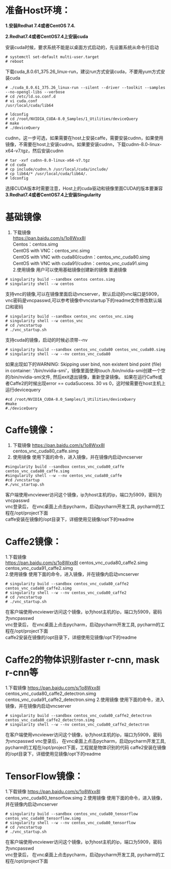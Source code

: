 # 准备Host环境：
**1.安装Redhat 7.4或者CentOS 7.4.**

**2.Redhat7.4或者CentOS7.4上安装cuda**

安装cuda时候，要求系统不能是以桌面方式启动的，先设置系统从命令行启动
```
# systemctl set-default multi-user.target
# reboot
```
下载cuda_8.0.61_375.26_linux-run，建议run方式安装cuda，不要用yum方式安装cuda
```
# ./cuda_8.0.61_375.26_linux-run --silent --driver --toolkit --samples  --no-opengl-libs --verbose
# cd /etc/ld.so.conf.d
# vi cuda.conf
/usr/local/cuda/lib64

# ldconfig
# cd /root/NVIDIA_CUDA-8.0_Samples/1_Utilities/deviceQuery
# make
# ./deviceQuery
```
cudnn，这一步可选，如果需要在host上安装caffe，需要安装cudnn，如果使用镜像，不需要在host上安装cudnn。如果要安装cudnn，下载cudnn-8.0-linux-x64-v7.tgz，然后安装cudnn
```
# tar -xvf cudnn-8.0-linux-x64-v7.tgz
# cd cuda
# cp include/cudnn.h /usr/local/cuda/include/
# cp lib64/* /usr/local/cuda/lib64/.
# ldconfig
```
选择CUDA版本时需要注意，Host上的cuda驱动和镜像里面CUDA的版本要兼容 
**3.Redhat7.4或者CentOS7.4上安装Singularity**

# 基础镜像
1. 下载镜像  
https://pan.baidu.com/s/1o8Wxx8I  
Centos：centos.simg  
CentOS with VNC：centos_vnc.simg  
CentOS with VNC with cuda80/cudnn：centos_vnc_cuda80.simg  
CentOS with VNC with cuda91/cudnn：centos_vnc_cuda91.simg  
2.使用镜像
用户可以使用基础镜像创建新的镜像
普通镜像
```
# singularity build --sandbox centos centos.simg
# singularity shell --w centos
```
支持vnc的镜像,可以在镜像里面启动vncserver，默认启动的vnc端口是5909，vnc密码是vncpasswd,可以参考镜像中vncstartup下的readme文件修改默认端口和密码
```
# singularity build --sandbox centos_vnc centos_vnc.simg
# singularity shell --w centos_vnc
# cd /vncstartup
# ./vnc_startup.sh
```
支持cuda的镜像，启动的时候必须带--nv
```
# singularity build --sandbox centos_vnc_cuda80 centos_vnc_cuda80.simg
# singularity shell --w --nv centos_vnc_cuda80
```
如果出现如下的WARNING: Skipping user bind, non existent bind point (file) in container: '/bin/nvidia-smi'，镜像里面使用touch /bin/nvidia-smi创建一个空的/bin/nvidia-smi文件, 然后exit退出镜像，重新登录镜像。
如果在运行Caffe或者Caffe2的时候出现error == cudaSuccess. 30 vs 0，这时候需要在host主机上运行devicequery
```
#cd /root/NVIDIA_CUDA-8.0_Samples/1_Utilities/deviceQuery
#make
#./deviceQuery
```
# Caffe镜像：
1. 下载镜像 
https://pan.baidu.com/s/1o8Wxx8I 
centos_vnc_cuda80_caffe.simg 
2. 使用镜像 
使用下面的命令，进入镜像，并在镜像内启动vncserver
```
#singularity build --sandbox centos_vnc_cuda80_caffe centos_vnc_cuda80_caffe.simg
#singularity shell --w --nv centos_vnc_cuda80_caffe
#cd /vncstartup
#./vnc_startup.sh
```
客户端使用vncviewer访问这个镜像，ip为host主机的ip，端口为5909，密码为vncpasswd  
vnc登录后， 在vnc桌面上点击pycharm，启动pycharm开发工具, pycharm的工程在/opt/project下面  
caffe安装在镜像的/opt目录下，详细使用见镜像/opt下的readme 

# Caffe2镜像：
1.下载镜像  
https://pan.baidu.com/s/1o8Wxx8I 
centos_vnc_cuda80_caffe2.simg  
centos_vnc_cuda91_caffe2.simg  
2.使用镜像 
使用下面的命令，进入镜像，并在镜像内启动vncserver
```
# singularity build --sandbox centos_vnc_cuda80_caffe2 centos_vnc_cuda80_caffe2.simg
# singularity shell --w --nv centos_vnc_cuda80_caffe2
# cd /vncstartup
# ./vnc_startup.sh
```
在客户端使用vncviewer访问这个镜像，ip为host主机的ip，端口为5909，密码为vncpasswd   
vnc登录后， 在vnc桌面上点击pycharm，启动pycharm开发工具, pycharm的工程在/opt/project下面  
caffe2安装在镜像的/opt目录下，详细使用见镜像/opt下的readme   

# Caffe2的物体识别faster r-cnn, mask r-cnn等
1.下载镜像
https://pan.baidu.com/s/1o8Wxx8I 
centos_vnc_cuda80_caffe2_detectron.simg 
centos_vnc_cuda91_caffe2_detectron.simg 
2.使用镜像 
使用下面的命令，进入镜像，并在镜像内启动vncserver 
```
# singularity build --sandbox centos_vnc_cuda80_caffe2_detectron centos_vnc_cuda80_caffe2_detectron.simg
# singularity shell --w --nv centos_vnc_cuda80_caffe2_detectron
```
在客户端使用vncviewer访问这个镜像，ip为host主机的ip，端口为5909，密码为vncpasswd 
vnc登录后， 在vnc桌面上点击pycharm，启动pycharm开发工具, pycharm的工程在/opt/project下面，工程就是物体识别的代码 
caffe2安装在镜像的/opt目录下，详细使用见镜像/opt下的readme 

# TensorFlow镜像：
1.下载镜像 
https://pan.baidu.com/s/1o8Wxx8I 
centos_vnc_cuda80_tensorflow.simg
2.使用镜像 
使用下面的命令，进入镜像，并在镜像内启动vncserver
```
# singularity build --sandbox centos_vnc_cuda80_tensorflow centos_vnc_cuda80_tensorflow.simg
# singularity shell --w --nv centos_vnc_cuda80_tensorflow
# cd /vncstartup
# ./vnc_startup.sh
```
在客户端使用vncviewer访问这个镜像，ip为host主机的ip，端口为5909，密码为vncpasswd  
vnc登录后， 在vnc桌面上点击pycharm，启动pycharm开发工具, pycharm的工程在/opt/project下面

